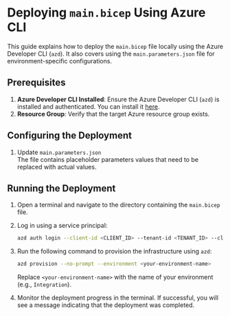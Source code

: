 # Deploying `main.bicep` Using Azure CLI

This guide explains how to deploy the `main.bicep` file locally using the Azure Developer CLI (`azd`). 
It also covers using the `main.parameters.json` file for environment-specific configurations.

## Prerequisites

1. **Azure Developer CLI Installed**: Ensure the Azure Developer CLI (`azd`) is installed and authenticated. You can install it [here](https://learn.microsoft.com/en-us/azure/developer/azure-developer-cli/install-azd).
2. **Resource Group**: Verify that the target Azure resource group exists.

## Configuring the Deployment

1. Update `main.parameters.json`  
   The file contains placeholder parameters values that need to be replaced with actual values.

## Running the Deployment

1. Open a terminal and navigate to the directory containing the `main.bicep` file.
2. Log in using a service principal:
   ```bash
   azd auth login --client-id <CLIENT_ID> --tenant-id <TENANT_ID> --client-secret <CLIENT_SECRET>
    ```
3. Run the following command to provision the infrastructure using `azd`:

    ```bash
    azd provision --no-prompt --environment <your-environment-name>
    ```
   Replace `<your-environment-name>` with the name of your environment (e.g., `Integration`).

4. Monitor the deployment progress in the terminal. If successful, you will see a message indicating that the deployment was completed.